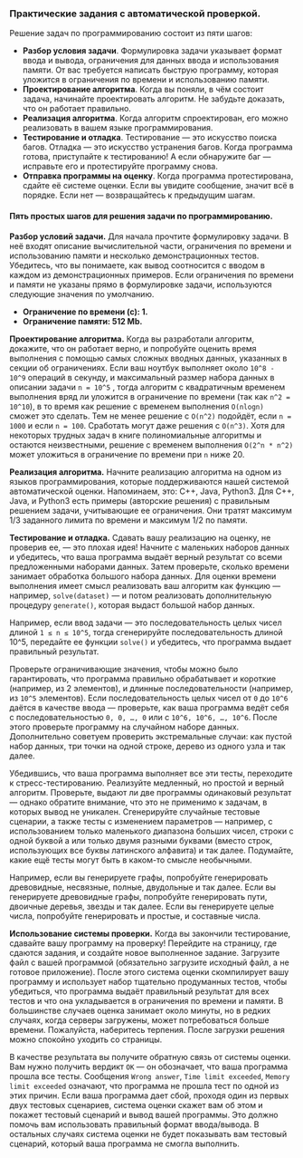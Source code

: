 ### Практические задания с автоматической проверкой.
Решение задач по программированию состоит из пяти шагов:
- **Разбор условия задачи**. Формулировка задачи указывает формат ввода и вывода, ограничения для данных ввода и использования
памяти. От вас требуется написать быструю программу, которая уложится в ограничения по времени и использованию памяти.
- **Проектирование алгоритма**. Когда вы поняли, в чём состоит задача, начинайте проектировать алгоритм. Не забудьте доказать,
что он работает правильно.
- **Реализация алгоритма**. Когда алгоритм спроектирован, его можно реализовать в вашем языке программирования.
- **Тестирование и отладка**. Тестирование — это искусство поиска багов. Отладка — это искусство устранения багов. Когда 
программа готова, приступайте к тестированию! А если обнаружите баг — исправьте его и протестируйте программу снова.
- **Отправка программы на оценку**. Когда программа протестирована, сдайте её системе оценки. Если вы увидите сообщение, 
значит всё в порядке. Если нет — возвращайтесь к предыдущим шагам.

#### Пять простых шагов для решения задачи по программированию.
**Разбор условий задачи.**
Для начала прочтите формулировку задачи. В неё входят описание вычислительной части, ограничения по времени и 
использованию памяти и несколько демонстрационных тестов. Убедитесь, что вы понимаете, как вывод соотносится с вводом в 
каждом из демонстрационных примеров.
Если ограничения по времени и памяти не указаны прямо в формулировке задачи, используются следующие значения по умолчанию.

- **Ограничение по времени (с): 1.**
- **Ограничение памяти: 512 Mb.**

**Проектирование алгоритма.**
Когда вы разработали алгоритм, докажите, что он работает верно, и попробуйте оценить время выполнения с помощью самых 
сложных вводных данных, указанных в секции об ограничениях. Если ваш ноутбук выполняет около `10^8 - 10^9` операций в секунду,
и максимальный размер набора данных в описании задачи `n = 10^5` , тогда алгоритм с квадратичным временем выполнения вряд
ли уложится в ограничение по времени (так как `n^2 = 10^10`), в то время как решение с временем выполнения `O(nlogn)` сможет
это сделать. Тем не менее решение с `O(n^2)` подойдёт, если `n = 1000` и если `n = 100`. Сработать могут даже решения с `O(n^3)`.
Хотя для некоторых трудных задач в книге полиномиальные алгоритмы и остаются неизвестными, решение с временем выполнения 
`O(2^n * n^2)` может уложиться в ограничение по времени при `n` ниже 20.

**Реализация алгоритма.**
Начните реализацию алгоритма на одном из языков программирования, которые поддерживаются нашей системой автоматической 
оценки. Напоминаем, это: C++, Java, Python3.
Для C++, Java, и Python3 есть примеры (авторские решения) с правильным решением задачи, учитывающие ее ограничения. Они
тратят максимум 1/3 заданного лимита по времени и максимум 1/2 по памяти.

**Тестирование и отладка.**
Сдавать вашу реализацию на оценку, не проверив ее, — это плохая идея! Начните с маленьких наборов данных и убедитесь, 
что ваша программа выдаёт верный результат со всеми предложенными наборами данных. Затем проверьте, сколько времени 
занимает обработка большого набора данных. Для оценки времени выполнения имеет смысл реализовать ваш алгоритм как функцию — 
например, `solve(dataset)` — и потом реализовать дополнительную процедуру `generate()`, которая выдаст большой набор данных.

Например, если ввод задачи — это последовательность целых чисел длиной `1 ≤ n ≤ 10^5`, тогда сгенерируйте последовательность
длиной 10^5, передайте ее функции `solve()` и убедитесь, что программа выдает правильный результат.

Проверьте ограничивающие значения, чтобы можно было гарантировать, что программа правильно обрабатывает и короткие (например,
из 2 элементов), и длинные последовательности (например, из `10^5` элементов). Если последовательность целых чисел от
`0` до `10^6` даётся в качестве ввода — проверьте, как ваша программа ведёт себя с последовательностью `0, 0, …, 0` или с
`10^6, 10^6, …, 10^6`. После этого проверьте программу на случайном наборе данных. Дополнительно советуем проверить 
экстремальные случаи: как пустой набор данных, три точки на одной строке, дерево из одного узла и так далее.

Убедившись, что ваша программа выполняет все эти тесты, переходите к стресс-тестированию. Реализуйте медленный, но простой
и верный алгоритм. Проверьте, выдают ли две программы одинаковый результат — однако обратите внимание, что это не применимо
к задачам, в которых вывод не уникален. Сгенерируйте случайные тестовые сценарии, а также тесты с изменением параметров — например,
с использованием только маленького диапазона больших чисел, строки с одной буквой a или только двумя разными буквами (вместо строк,
использующих все буквы латинского алфавита) и так далее. Подумайте, какие ещё тесты могут быть в каком-то смысле необычными.

Например, если вы генерируете графы, попробуйте генерировать древовидные, несвязные, полные, двудольные и так далее. Если
вы генерируете древовидные графы, попробуйте генерировать пути, двоичные деревья, звезды и так далее. Если вы генерируете
целые числа, попробуйте генерировать и простые, и составные числа.

**Использование системы проверки.**
Когда вы закончили тестирование, сдавайте вашу программу на проверку! Перейдите на страницу, где сдаются задания, и 
создайте новое выполненное задание. Загрузите файл с вашей программой (обязательно загрузите исходный файл, а не готовое
приложение). После этого система оценки скомпилирует вашу программу и использует набор тщательно продуманных тестов, 
чтобы убедиться, что программа выдаёт правильный результат для всех тестов и что она укладывается в ограничения по времени
и памяти. В большинстве случаев оценка занимает около минуты, но в редких случаях, когда серверы загружены, может 
потребоваться больше времени. Пожалуйста, наберитесь терпения. После загрузки решения можно спокойно уходить со страницы.

В качестве результата вы получите обратную связь от системы оценки. Вам нужно получить вердикт `OK` — он обозначает, что 
ваша программа прошла все тесты. Сообщения `Wrong answer`, `Time limit exceeded`, `Memory limit exceeded` означают, что программа
не прошла тест по одной из этих причин. Если ваша программа дает сбой, проходя один из первых двух тестовых сценариев, 
система оценки скажет вам об этом и покажет тестовый сценарий и вывод вашей программы. Это должно помочь вам использовать
правильный формат ввода/вывода. В остальных случаях система оценки не будет показывать вам тестовый сценарий, который ваша
программа не смогла выполнить.